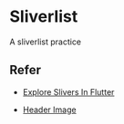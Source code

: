 # Sliverlist

A sliverlist practice

## Refer

* [Explore Slivers In Flutter](https://medium.com/flutterdevs/explore-slivers-in-flutter-d44073bffdf6)

* [Header Image](https://www.pixiv.net/artworks/89711422)

